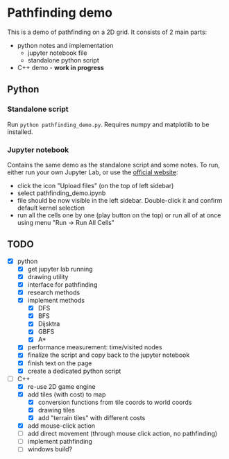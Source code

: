 # Pathfinding demo

This is a demo of pathfinding on a 2D grid. It consists of 2 main parts:

* python notes and implementation
    * jupyter notebook file
    * standalone python script
* C++ demo - **work in progress**

## Python

### Standalone script

Run `python pathfinding_demo.py`. Requires numpy and matplotlib to be installed.

### Jupyter notebook

Contains the same demo as the standalone script and some notes. To run, either run your own Jupyter Lab, or use the [official website](https://jupyter.org/try-jupyter/lab/):

* click the icon "Upload files" (on the top of left sidebar)
* select pathfinding_demo.ipynb
* file should be now visible in the left sidebar. Double-click it and confirm default kernel selection
* run all the cells one by one (play button on the top) or run all of at once using menu "Run -> Run All Cells"

## TODO

- [x] python
    - [x] get jupyter lab running
    - [x] drawing utility
    - [x] interface for pathfinding
    - [x] research methods
    - [x] implement methods
        - [x] DFS
        - [x] BFS
        - [x] Dijsktra
        - [x] GBFS
        - [x] A*
    - [x] performance measurement: time/visited nodes
    - [x] finalize the script and copy back to the jupyter notebook
    - [x] finish text on the page
    - [x] create a dedicated python script
- [ ] C++
    - [x] re-use 2D game engine
    - [x] add tiles (with cost) to map
        - [x] conversion functions from tile coords to world coords
        - [x] drawing tiles
        - [x] add "terrain tiles" with different costs
    - [x] add mouse-click action
    - [ ] add direct movement (through mouse click action, no pathfinding)
    - [ ] implement pathfinding
    - [ ] windows build?
